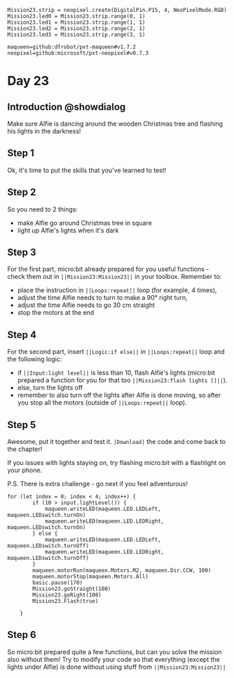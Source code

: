 ```customts
Mission23.strip = neopixel.create(DigitalPin.P15, 4, NeoPixelMode.RGB)
Mission23.led0 = Mission23.strip.range(0, 1)
Mission23.led1 = Mission23.strip.range(1, 1)
Mission23.led2 = Mission23.strip.range(2, 1)
Mission23.led3 = Mission23.strip.range(3, 1)
```

```package
maqueen=github:dfrobot/pxt-maqueen#v1.7.2
neopixel=github:microsoft/pxt-neopixel#v0.7.3
```

    

# Day 23

## Introduction @showdialog

Make sure Alfie is dancing around the wooden Christmas tree and flashing his lights in the darkness!

## Step 1

Ok, it's time to put the skills that you've learned to test!

## Step 2

So you need to 2 things:
- make Alfie go around Christmas tree in square
- light up Alfie's lights when it's dark

## Step 3

For the first part, micro:bit already prepared for you useful functions - check them out in ``||Mission23:Mission23||`` in your toolbox.
Remember to:
- place the instruction in ``||Loops:repeat||`` loop (for example, 4 times),
- adjust the time Alfie needs to turn to make a 90° right turn,
- adjust the time Alfie needs to go 30 cm straight
- stop the motors at the end

## Step 4

For the second part, insert ``||Logic:if else||`` in ``||Loops:repeat||`` loop and the following logic:
- if ``||Input:light level||`` is less than 10, flash Alfie's lights (micro:bit prepared a function for you for that too ``||Mission23:flash lights []||``).
- else, turn the lights off
- remember to also turn off the lights after Alfie is done moving, so after you stop all the motors (outside of ``||Loops:repeat||`` loop).

## Step 5

Awesome, put it together and test it. ``|Download|`` the code and come back to the chapter!

If you issues with lights staying on, try flashing micro:bit with a flashlight on your phone.

P.S. There is extra challenge - go next if you feel adventurous!

```ghost
for (let index = 0; index < 4; index++) {
        if (10 > input.lightLevel()) {
            maqueen.writeLED(maqueen.LED.LEDLeft, maqueen.LEDswitch.turnOn)
            maqueen.writeLED(maqueen.LED.LEDRight, maqueen.LEDswitch.turnOn)
        } else {
            maqueen.writeLED(maqueen.LED.LEDLeft, maqueen.LEDswitch.turnOff)
            maqueen.writeLED(maqueen.LED.LEDRight, maqueen.LEDswitch.turnOff)
        }
        maqueen.motorRun(maqueen.Motors.M2, maqueen.Dir.CCW, 100)
        maqueen.motorStop(maqueen.Motors.All)
        basic.pause(170)
        Mission23.goStraight(100)
        Mission23.goRight(100)
        Mission23.Flash(true)
        
    }
```

## Step 6

So micro:bit prepared quite a few functions, but can you solve the mission also without them! Try to modify your code so that everything (except the lights under Alfie) is done without using stuff from ``||Mission23:Mission23||``